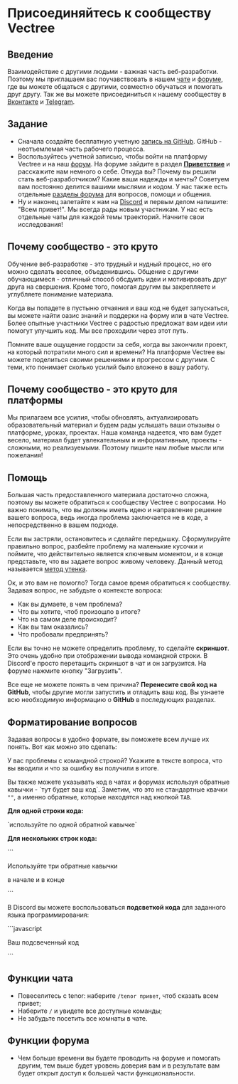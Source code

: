 # Присоединяйтесь к сообществу Vectree

## Введение

Взаимодействие с другими людьми - важная часть веб-разработки. Поэтому мы приглашаем вас поучавствовать в нашем [чате](https://discord.gg/Qb2fBdR) и [форуме](https://forum.vectree.ru/), где вы можете общаться с другими, совместно обучаться и помогать друг другу. Так же вы можете присоединиться к нашему сообществу в [Вконтакте](https://vk.com/vectree) и [Telegram](https://t.me/vectree).

## Задание

- Сначала создайте бесплатную учетную [запись на GitHub](https://github.com/join). GitHub - неотъемлемая часть рабочего процесса.
- Воспользуйтесь учетной записью, чтобы войти на платформу Vectree и на наш [форум](https://forum.vectree.ru/). На форуме зайдите в раздел [**Приветствие**](https://forum.vectree.ru/c/privetstvie) и расскажите нам немного о себе. Откуда вы? Почему вы решили стать веб-разработчиком? Какие ваши надежды и мечты? Советуем вам постоянно делится вашими мыслями и кодом. У нас также есть отдельные [разделы форума](https://forum.vectree.ru/categories) для вопросов, помощи и общения.
- Ну и наконец залетайте к нам на [Discord](https://discord.gg/Qb2fBdR) и первым делом напишите: "Всем привет!". Мы всегда рады новым участникам. У нас есть отдельные чаты для каждой темы траекторий. Начните свои исследования!

## Почему сообщество - это круто

Обучение веб-разработке - это трудный и нудный процесс, но его можно сделать веселее, объеденившись. Общение с другими обучающимеся - отличный способ обсдуить идеи и мотивировать друг друга на свершения. Кроме того, помогая другим вы закрепляете и углубляете понимание материала.

Когда вы попадете в пустыню отчаяния и ваш код не будет запускаться, вы можете найти оазис знаний и поддерки на форму или в чате Vectree. Более опытные участники Vectree с радостью предложат вам идеи или помогут улучшить код. Мы все проходили через этот путь.

Помните ваше ощущение гордости за себя, когда вы закончили проект, на который потратили много сил и времени? На платформе Vectree вы можете поделиться своими решениями и прогрессом с другими. С теми, кто понимает сколько усилий было вложено в вашу работу.

## Почему сообщество - это круто для платформы

Мы прилагаем все усилия, чтобы обновлять, актуализировать образовательный материал и будем рады услышать ваши отызывы о платформе, уроках, проектах. Наша команда надеется, что вам будет весело, материал будет увлекательным и информативным, проекты - сложными, но реализуемыми. Поэтому пишите нам любые мысли или пожелания!

## Помощь

Большая часть предоставленного материала достаточно сложна, поэтому вы можете обратиться к сообществу Vectree с вопросами. Но важно понимать, что вы должны иметь идею и направление решение вашего вопроса, ведь иногда проблема заключается не в коде, а непосредственно в вашем подходе.

Если вы застряли, остановитесь и сделайте передышку. Сформулируйте правильно вопрос, разбейте проблему на маленькие кусочки и поймите, что действительно является ключевым моментом, и в конце представьте, что вы задаете вопрос живому человеку. Данный метод называется [метод утенка](https://ru.wikipedia.org/wiki/%D0%9C%D0%B5%D1%82%D0%BE%D0%B4_%D1%83%D1%82%D1%91%D0%BD%D0%BA%D0%B0).

Ок, и это вам не помогло? Тогда самое время обратиться к сообществу. Задавая вопрос, не забудьте о контексте вопроса:
- Как вы думаете, в чем проблема?
- Что вы хотите, чтоб произошло в итоге?
- Что на самом деле происходит?
- Как вы там оказались?
- Что пробовали предпринять?

Если вы точно не можете определить проблему, то сделайте **скриншот**. Это очень удобно при отображении вывода командной строки. В Discord'е просто перетащить скриншот в чат и он загрузится. На форуме нажмите кнопку "Загрузить".

Все еще не можете понять в чем причина? **Перенесите свой код на GitHub**, чтобы другие могли запустить и отладить ваш код. Вы узнаете всю необходимую информацию о **GitHub** в последующих разделах.

## Форматирование вопросов

Задавая вопросы в удобно формате, вы поможете всем лучше их понять. Вот как можно это сделать:

У вас проблемы с командной строкой? Укажите в тексте вопроса, что вы вводили и что за ошибку вы получили в итоге.

Вы также можете указывать код в чатах и форумах используя обратные кавычки - \`тут будет ваш код\`. Заметим, что это не стандартные квачки `""`, а именно обратные, которые находятся над кнопкой `TAB`.

**Для одной строки кода:**

\`используйте по одной обратной кавычке\`

**Для нескольких строк кода:**

\`\`\`

Используйте три обратные кавычки 

в начале и в конце

\`\`\`


В Discord вы можете воспользоваться **подсветкой кода** для заданного языка программирования:

\`\`\`javascript

Ваш подсвеченный код

\`\`\`


## Функции чата

* Повеселитесь с tenor: наберите `/tenor привет`, чтоб сказать всем привет;
* Наберите `/` и увидете все доступные команды;
* Не забудьте посетить все комнаты в чате.

## Функции форума

* Чем больше времени вы будете проводить на форуме и помогать другим, тем выше будет уровень доверия вам и в результате вам будет открыт доступ к большей части функциональности.